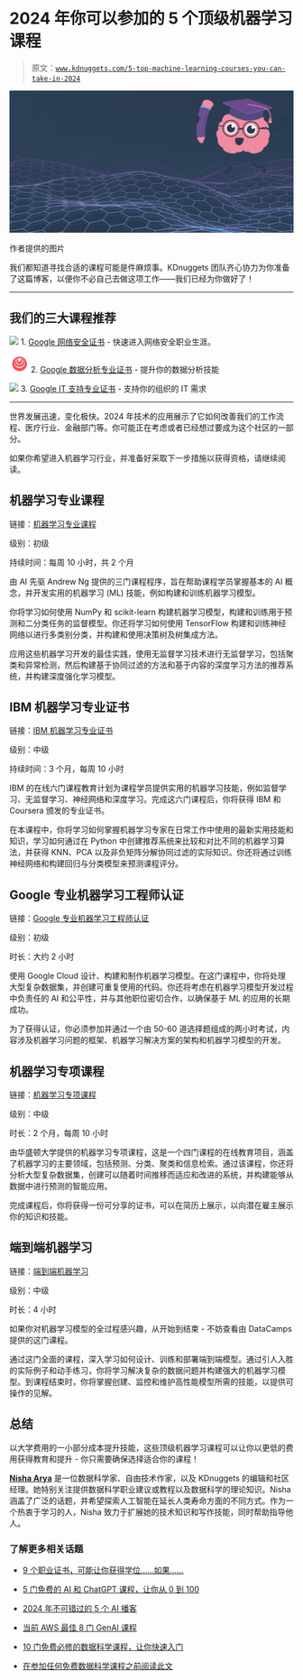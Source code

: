 # 2024 年你可以参加的 5 个顶级机器学习课程

> 原文：[`www.kdnuggets.com/5-top-machine-learning-courses-you-can-take-in-2024`](https://www.kdnuggets.com/5-top-machine-learning-courses-you-can-take-in-2024)

![2024 年顶级机器学习课程](img/282788b80fbdbef1462c72b757232999.png)

作者提供的图片

我们都知道寻找合适的课程可能是件麻烦事。KDnuggets 团队齐心协力为你准备了这篇博客，以便你不必自己去做这项工作——我们已经为你做好了！

* * *

## 我们的三大课程推荐

![](img/0244c01ba9267c002ef39d4907e0b8fb.png) 1\. [Google 网络安全证书](https://www.kdnuggets.com/google-cybersecurity) - 快速进入网络安全职业生涯。

![](img/e225c49c3c91745821c8c0368bf04711.png) 2\. [Google 数据分析专业证书](https://www.kdnuggets.com/google-data-analytics) - 提升你的数据分析技能

![](img/0244c01ba9267c002ef39d4907e0b8fb.png) 3\. [Google IT 支持专业证书](https://www.kdnuggets.com/google-itsupport) - 支持你的组织的 IT 需求

* * *

世界发展迅速，变化极快。2024 年技术的应用展示了它如何改善我们的工作流程、医疗行业、金融部门等。你可能正在考虑或者已经想过要成为这个社区的一部分。

如果你希望进入机器学习行业，并准备好采取下一步措施以获得资格，请继续阅读。

## 机器学习专业课程

链接：[机器学习专业课程](https://imp.i384100.net/XYVMJg)

级别：初级

持续时间：每周 10 小时，共 2 个月

由 AI 先驱 Andrew Ng 提供的三门课程程序，旨在帮助课程学员掌握基本的 AI 概念，并开发实用的机器学习 (ML) 技能，例如构建和训练机器学习模型。

你将学习如何使用 NumPy 和 scikit-learn 构建机器学习模型，构建和训练用于预测和二分类任务的监督模型。你还将学习如何使用 TensorFlow 构建和训练神经网络以进行多类别分类，并构建和使用决策树及树集成方法。

应用这些机器学习开发的最佳实践，使用无监督学习技术进行无监督学习，包括聚类和异常检测，然后构建基于协同过滤的方法和基于内容的深度学习方法的推荐系统，并构建深度强化学习模型。

## IBM 机器学习专业证书

链接：[IBM 机器学习专业证书](https://imp.i384100.net/nL757X)

级别：中级

持续时间：3 个月，每周 10 小时

IBM 的在线六门课程教育计划为课程学员提供实用的机器学习技能，例如监督学习、无监督学习、神经网络和深度学习。完成这六门课程后，你将获得 IBM 和 Coursera 颁发的专业证书。

在本课程中，你将学习如何掌握机器学习专家在日常工作中使用的最新实用技能和知识，学习如何通过在 Python 中创建推荐系统来比较和对比不同的机器学习算法，并获得 KNN、PCA 以及非负矩阵分解协同过滤的实际知识。你还将通过训练神经网络和构建回归与分类模型来预测课程评分。

## Google 专业机器学习工程师认证

链接：[Google 专业机器学习工程师认证](https://cloud.google.com/learn/certification/machine-learning-engineer)

级别：初级

时长：大约 2 小时

使用 Google Cloud 设计、构建和制作机器学习模型。在这门课程中，你将处理大型复杂数据集，并创建可重复使用的代码。你还将考虑在机器学习模型开发过程中负责任的 AI 和公平性，并与其他职位密切合作，以确保基于 ML 的应用的长期成功。

为了获得认证，你必须参加并通过一个由 50-60 道选择题组成的两小时考试，内容涉及机器学习问题的框架、机器学习解决方案的架构和机器学习模型的开发。

## 机器学习专项课程

链接：[机器学习专项课程](https://imp.i384100.net/y27X7W)

级别：中级

时长：2 个月，每周 10 小时

由华盛顿大学提供的机器学习专项课程，这是一个四门课程的在线教育项目，涵盖了机器学习的主要领域，包括预测、分类、聚类和信息检索。通过该课程，你还将分析大型复杂数据集，创建可以随着时间推移而适应和改进的系统，并构建能够从数据中进行预测的智能应用。

完成课程后，你将获得一份可分享的证书，可以在简历上展示，以向潜在雇主展示你的知识和技能。

## 端到端机器学习

链接：[端到端机器学习](https://datacamp.pxf.io/rQ7m73)

级别：中级

时长：4 小时

如果你对机器学习模型的全过程感兴趣，从开始到结束 - 不妨查看由 DataCamps 提供的这门课程。

通过这门全面的课程，深入学习如何设计、训练和部署端到端模型。通过引人入胜的实际例子和动手练习，你将学习解决复杂的数据问题并构建强大的机器学习模型。到课程结束时，你将掌握创建、监控和维护高性能模型所需的技能，以提供可操作的见解。

## 总结

以大学费用的一小部分成本提升技能，这些顶级机器学习课程可以让你以更低的费用获得教育和提升 - 你只需要确保选择适合你的课程！

[](https://www.linkedin.com/in/nisha-arya-ahmed/)****[Nisha Arya](https://www.linkedin.com/in/nisha-arya-ahmed/)**** 是一位数据科学家、自由技术作家，以及 KDnuggets 的编辑和社区经理。她特别关注提供数据科学职业建议或教程以及数据科学的理论知识。Nisha 涵盖了广泛的话题，并希望探索人工智能在延长人类寿命方面的不同方式。作为一个热衷于学习的人，Nisha 致力于扩展她的技术知识和写作技能，同时帮助指导他人。

### 了解更多相关话题

+   [9 个职业证书，可能让你获得学位……如果……](https://www.kdnuggets.com/9-professional-certificates-that-can-take-you-onto-a-degree-if-you-really-want-to)

+   [5 门免费的 AI 和 ChatGPT 课程，让你从 0 到 100](https://www.kdnuggets.com/5-free-courses-on-ai-and-chatgpt-to-take-you-from-0-100)

+   [2024 年不可错过的 5 个 AI 播客](https://www.kdnuggets.com/top-5-ai-podcasts-you-cant-miss-in-2024)

+   [当前 AWS 最佳 8 门 GenAI 课程](https://www.kdnuggets.com/top-8-genai-courses-for-aws-to-take-now)

+   [10 门免费必修的数据科学课程，让你快速入门](https://www.kdnuggets.com/10-free-must-take-data-science-courses-to-get-started)

+   [在参加任何免费数据科学课程之前阅读此文](https://www.kdnuggets.com/read-this-before-you-take-any-free-data-science-course)
